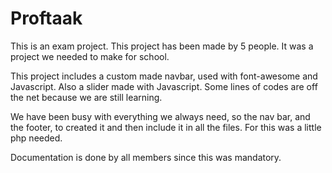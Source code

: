 # Proftaak

This is an exam project.
This project has been made by 5 people.
It was a project we needed to make for school.

This project includes a custom made navbar, used with font-awesome and Javascript.
Also a slider made with Javascript.
Some lines of codes are off the net because we are still learning.

We have been busy with everything we always need, so the nav bar, and the footer, to created it and then include it in all the files.
For this was a little php needed.

Documentation is done by all members since this was mandatory.


